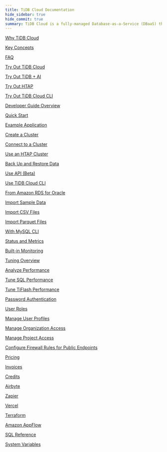 ```yaml
---
title: TiDB Cloud Documentation
hide_sidebar: true
hide_commit: true
summary: TiDB Cloud is a fully-managed Database-as-a-Service (DBaaS) that brings everything great about TiDB to your cloud. It offers guides, samples, and references for learning, trying, developing, maintaining, migrating, monitoring, tuning, securing, billing, integrating, and referencing.
---
```


<LearningPathContainer platform="tidb-cloud" title="TiDB Cloud" subTitle="TiDB Cloud is a fully-managed Database-as-a-Service (DBaaS) that brings everything great about TiDB to your cloud. Find the guide, samples, and references you need to use TiDB Cloud.">

<LearningPath label="Learn" icon="cloud1">

[Why TiDB Cloud](https://docs-preview.pingcap.com/tidbcloud/tidb-cloud-intro/?plan=premium)

[Key Concepts](https://docs-preview.pingcap.com/tidbcloud/key-concepts/?plan=premium)

[FAQ](https://docs-preview.pingcap.com/tidbcloud/tidb-cloud-faq/?plan=premium)

</LearningPath>

<LearningPath label="Try" icon="cloud5">

[Try Out TiDB Cloud](https://docs-preview.pingcap.com/tidbcloud/tidb-cloud-quickstart/?plan=premium)

[Try Out TiDB + AI](https://docs-preview.pingcap.com/tidbcloud/vector-search-get-started-using-python/?plan=premium)

[Try Out HTAP](https://docs-preview.pingcap.com/tidbcloud/tidb-cloud-htap-quickstart/?plan=premium)

[Try Out TiDB Cloud CLI](https://docs-preview.pingcap.com/tidbcloud/get-started-with-cli/?plan=premium)

</LearningPath>

<LearningPath label="Develop" icon="doc8">

[Developer Guide Overview](https://docs-preview.pingcap.com/tidbcloud/dev-guide-overview/?plan=premium)

[Quick Start](https://docs-preview.pingcap.com/tidbcloud/dev-guide-build-cluster-in-cloud/?plan=premium)

[Example Application](https://docs-preview.pingcap.com/tidbcloud/dev-guide-sample-application-spring-boot/?plan=premium)

</LearningPath>

<LearningPath label="Maintain" icon="cloud7">

[Create a Cluster](https://docs-preview.pingcap.com/tidbcloud/create-tidb-cluster-serverless/?plan=premium)

[Connect to a Cluster](https://docs-preview.pingcap.com/tidbcloud/connect-to-tidb-cluster-serverless/?plan=premium)

[Use an HTAP Cluster](https://docs-preview.pingcap.com/tidbcloud/tiflash-overview/?plan=premium)

[Back Up and Restore Data](https://docs-preview.pingcap.com/tidbcloud/backup-and-restore-serverless/?plan=premium)

[Use API (Beta)](https://docs-preview.pingcap.com/tidbcloud/api-overview/?plan=premium)

[Use TiDB Cloud CLI](https://docs-preview.pingcap.com/tidbcloud/get-started-with-cli/?plan=premium)

</LearningPath>

<LearningPath label="Migrate" icon="cloud3">

[From Amazon RDS for Oracle](https://docs-preview.pingcap.com/tidbcloud/migrate-from-oracle-using-aws-dms/?plan=premium)

[Import Sample Data](https://docs-preview.pingcap.com/tidbcloud/import-sample-data-serverless/?plan=premium)

[Import CSV Files](https://docs-preview.pingcap.com/tidbcloud/import-csv-files-serverless/?plan=premium)

[Import Parquet Files](https://docs-preview.pingcap.com/tidbcloud/import-parquet-files-serverless/?plan=premium)

[With MySQL CLI](https://docs-preview.pingcap.com/tidbcloud/import-with-mysql-cli-serverless/?plan=premium)

</LearningPath>

<LearningPath label="Monitor" icon="cloud6">

[Status and Metrics](https://docs-preview.pingcap.com/tidbcloud/monitor-tidb-cluster/?plan=premium)

[Built-in Monitoring](https://docs-preview.pingcap.com/tidbcloud/built-in-monitoring/?plan=premium)

</LearningPath>

<LearningPath label="Tune" icon="tidb-cloud-tune">

[Tuning Overview](https://docs-preview.pingcap.com/tidbcloud/tidb-cloud-tune-performance-overview/?plan=premium)

[Analyze Performance](https://docs-preview.pingcap.com/tidbcloud/tune-performance/?plan=premium)

[Tune SQL Performance](https://docs-preview.pingcap.com/tidbcloud/tidb-cloud-sql-tuning-overview/?plan=premium)

[Tune TiFlash Performance](https://docs-preview.pingcap.com/tidbcloud/tune-tiflash-performance/?plan=premium)

</LearningPath>

<LearningPath label="Security" icon="users">

[Password Authentication](https://docs-preview.pingcap.com/tidbcloud/tidb-cloud-password-authentication/?plan=premium)

[User Roles](https://docs-preview.pingcap.com/tidbcloud/manage-user-access#user-roles/?plan=premium)

[Manage User Profiles](https://docs-preview.pingcap.com/tidbcloud/manage-user-access#manage-user-profiles/?plan=premium)

[Manage Organization Access](https://docs-preview.pingcap.com/tidbcloud/manage-user-access#manage-organization-access/?plan=premium)

[Manage Project Access](https://docs-preview.pingcap.com/tidbcloud/manage-user-access#manage-project-access/?plan=premium)

[Configure Firewall Rules for Public Endpoints](https://docs-preview.pingcap.com/tidbcloud/configure-serverless-firewall-rules-for-public-endpoints/?plan=premium)

</LearningPath>

<LearningPath label="Billing" icon="cloud2">

[Pricing](https://docs-preview.pingcap.com/tidbcloud/tidb-cloud-billing#pricing-for-premium/?plan=premium)

[Invoices](https://docs-preview.pingcap.com/tidbcloud/tidb-cloud-billing#invoices/?plan=premium)

[Credits](https://docs-preview.pingcap.com/tidbcloud/tidb-cloud-billing#credits/?plan=premium)

</LearningPath>

<LearningPath label="Integrations" icon="cloud4">

[Airbyte](https://docs-preview.pingcap.com/tidbcloud/integrate-tidbcloud-with-airbyte/?plan=premium)

[Zapier](https://docs-preview.pingcap.com/tidbcloud/integrate-tidbcloud-with-zapier/?plan=premium)

[Vercel](https://docs-preview.pingcap.com/tidbcloud/integrate-tidbcloud-with-vercel/?plan=premium)

[Terraform](https://docs-preview.pingcap.com/tidbcloud/terraform-tidbcloud-provider-overview/?plan=premium)

[Amazon AppFlow](https://docs-preview.pingcap.com/tidbcloud/dev-guide-aws-appflow-integration/?plan=premium)

</LearningPath>

<LearningPath label="Reference" icon="cloud-dev">

[SQL Reference](https://docs-preview.pingcap.com/tidbcloud/basic-sql-operations/?plan=premium)

[System Variables](https://docs-preview.pingcap.com/tidbcloud/system-variables/?plan=premium)

</LearningPath>

</LearningPathContainer>
